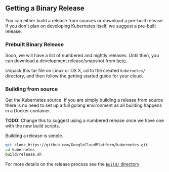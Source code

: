 ## Getting a Binary Release

You can either build a release from sources or download a pre-built release.  If you don't plan on developing Kubernetes itself, we suggest a pre-built release.

### Prebuilt Binary Release

Soon, we will have a list of numbered and nightly releases.  Until then, you can download a development release/snapshot from [here](http://storage.googleapis.com/kubernetes-releases-56726/devel/kubernetes.tar.gz).

Unpack this tar file on Linux or OS X, cd to the created `kubernetes/` directory, and then follow the getting started guide for your cloud.

### Building from source

Get the Kubernetes source.  If you are simply building a release from source there is no need to set up a full golang environment as all building happens in a Docker container.

**TODO:** Change this to suggest using a numbered release once we have one with the new build scripts.

Building a release is simple.

```bash
git clone https://github.com/GoogleCloudPlatform/kubernetes.git
cd kubernetes
build/release.sh
```

For more details on the release process see the [`build/` directory](../../build)
